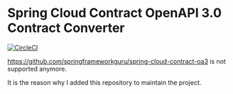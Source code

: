 # Spring Cloud Contract OpenAPI 3.0 Contract Converter

[![CircleCI](https://circleci.com/gh/mzielinski/spring-cloud-contract-oa3.svg?style=svg)](https://circleci.com/gh/springframeworkguru/spring-cloud-contract-oa3)

https://github.com/springframeworkguru/spring-cloud-contract-oa3 is not supported anymore.

It is the reason why I added this repository to maintain the project.